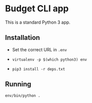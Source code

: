 # Budget CLI app

This is a standard Python 3 app.

## Installation

- Set the correct URL in `.env`

- `virtualenv -p $(which python3) env`

- `pip3 install -r deps.txt`

## Running

`env/bin/python .`

